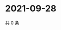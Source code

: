 # 2021-09-28

共 0 条

<!-- BEGIN -->
<!-- 最后更新时间 Tue Sep 28 2021 00:23:59 GMT+0800 (China Standard Time) -->

<!-- END -->
